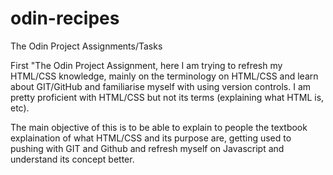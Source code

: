 # odin-recipes
The Odin Project Assignments/Tasks

First "The Odin Project Assignment, here I am trying to refresh my HTML/CSS knowledge, mainly on the terminology on HTML/CSS and learn about GIT/GitHub and familiarise myself with using version controls. I am pretty proficient with HTML/CSS but not its terms (explaining what HTML is, etc). 

The main objective of this is to be able to explain to people the textbook explaination of what HTML/CSS and its purpose are, getting used to pushing with GIT and Github and refresh myself on Javascript and understand its concept better.